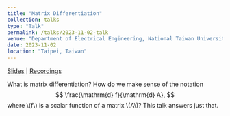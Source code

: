 ```yaml
---
title: "Matrix Differentiation"
collection: talks
type: "Talk"
permalink: /talks/2023-11-02-talk
venue: "Department of Electrical Engineering, National Taiwan University"
date: 2023-11-02
location: "Taipei, Taiwan"
---
```


[Slides](https://github.com/WenPerng/EESAAD_slides/blob/8bb7e14a4bd44e8dd70803546ddef0b3ab2adf02/Matrix%20Differentiation%202023%20%5Bwritten%5D.pdf) | 
[Recordings](https://www.youtube.com/watch?v=YRVq5iREDJo)

What is matrix differentiation? How do we make sense of the notation
$$ \frac{\mathrm{d} f}{\mathrm{d} A}, $$
where \\(f\\) is a scalar function of a matrix \\(A\\)? This talk answers just that.
